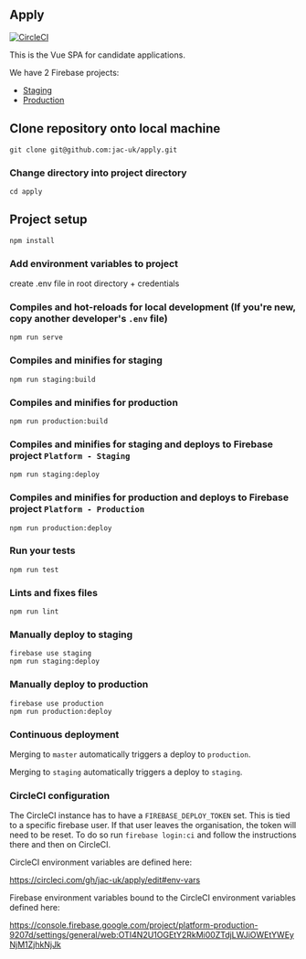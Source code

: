 ## Apply 

[![CircleCI](https://circleci.com/gh/jac-uk/apply.svg?style=svg)](https://circleci.com/gh/jac-uk/apply)

This is the Vue SPA for candidate applications.

We have 2 Firebase projects:
- [Staging](https://console.firebase.google.com/project/digital-platform-staging/settings/general/web:Y2VjMDAyZjktNTIzOS00MWY2LWJiOWMtMmJiNjQ3YjJlMjVl)
- [Production](https://console.firebase.google.com/project/platform-production-9207d/settings/general/web:MmE0ODEzYjgtNzg3Mi00ZGYyLTg0Y2QtZTZiNTZkYzc3ZWUx)


## Clone repository onto local machine
```
git clone git@github.com:jac-uk/apply.git
```
### Change directory into project directory
```
cd apply
```
## Project setup
```
npm install
```
### Add environment variables to project

create .env file in root directory + credentials

### Compiles and hot-reloads for local development (If you're new, copy another developer's `.env` file)
```
npm run serve
```

### Compiles and minifies for staging
```
npm run staging:build
```

### Compiles and minifies for production
```
npm run production:build
```

### Compiles and minifies for staging and deploys to Firebase project `Platform - Staging`
```
npm run staging:deploy
```

### Compiles and minifies for production and deploys to Firebase project `Platform - Production`
```
npm run production:deploy
```

### Run your tests
```
npm run test
```

### Lints and fixes files
```
npm run lint
```

### Manually deploy to staging

```
firebase use staging
npm run staging:deploy
```

### Manually deploy to production

```
firebase use production
npm run production:deploy
```

### Continuous deployment

Merging to `master` automatically triggers a deploy to `production`.

Merging to `staging` automatically triggers a deploy to `staging`.


### CircleCI configuration 

The CircleCI instance has to have a `FIREBASE_DEPLOY_TOKEN` set.  This is tied to a specific firebase user.  If that user leaves
the organisation, the token will need to be reset.  To do so run `firebase login:ci` and follow the instructions there and then on
CircleCI.

CircleCI environment variables are defined here:

https://circleci.com/gh/jac-uk/apply/edit#env-vars

Firebase environment variables bound to the CircleCI environment variables defined here:

https://console.firebase.google.com/project/platform-production-9207d/settings/general/web:OTI4N2U1OGEtY2RkMi00ZTdjLWJiOWEtYWEyNjM1ZjhkNjJk



